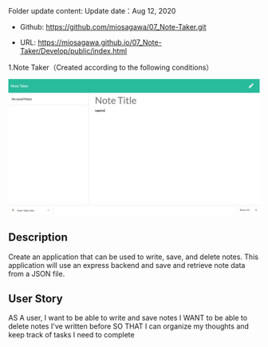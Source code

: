 Folder update content:
Update date：Aug 12, 2020

  * Github: https://github.com/miosagawa/07_Note-Taker.git

  * URL: https://miosagawa.github.io/07_Note-Taker/Develop/public/index.html


1.Note Taker（Created according to the following conditions）

![Database Schema](sample.png)

## Description
Create an application that can be used to write, save, and delete notes. This application will use an express backend and save and retrieve note data from a JSON file.

## User Story
AS A user, I want to be able to write and save notes
I WANT to be able to delete notes I've written before
SO THAT I can organize my thoughts and keep track of tasks I need to complete
